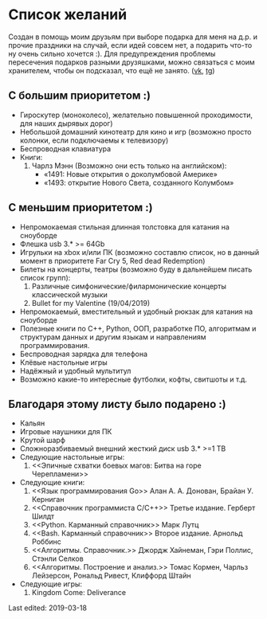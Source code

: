 # Список желаний

Создан в помощь моим друзьям при выборе подарка для меня на д.р. и прочие праздники на случай, если идей совсем нет, а подарить что-то ну очень сильно хочется :). Для предупреждения проблемы пересечения подарков разными друзяшками, можно связаться с моим хранителем, чтобы он подсказал, что ещё не занято. ([vk](https://vk.com/rm_bk), [tg](https://t.me/rm_bk))

## С большим приоритетом :)

* Гироскутер (моноколесо), желательно повышенной проходимости, для наших дырявых дорог)
* Небольшой домашний кинотеатр для кино и игр (возможно просто колонки, если подключаемы к телевизору)
* Беспроводная клавиатура
* Книги: 
    1. Чарлз Мэнн (Возможно они есть только на английском):
        * «1491: Новые открытия о доколумбовой Америке»
        * «1493: открытие Нового Света, созданного Колумбом»

## С меньшим приоритетом :)

* Непромокаемая стильная длинная толстовка для катания на сноуборде
* Флешка usb 3.* >= 64Gb
* Игрульки на xbox и/или ПК (возможно составлю список, но в данный момент в приоритете Far Cry 5, Red dead Redemption)
* Билеты на концерты, театры (возможно буду в дальнейшем писать список групп):
    1. Различные симфонические/филармонические концерты классической музыки
    2. Bullet for my Valentine (19/04/2019)
* Непромокаемый, вместительный и удобный рюкзак для катания на сноуборде
* Полезные книги по C++, Python, ООП, разработке ПО, алгоритмам и структурам данных и другим языкам и направлениям программирования.
* Беспроводная зарядка для телефона
* Клёвые настольные игры
* Надёжный и удобный мультитул
* Возможно какие-то интересные футболки, кофты, свитшоты и т.д.

## Благодаря этому листу было подарено :)
* Кальян
* Игровые наушники для ПК
* Крутой шарф
* Сложноразбиваемый внешний жесткий диск usb 3.* >=1 TB
* Следующие настольные игры: 
    1. <<Эпичные схватки боевых магов: Битва на горе Черепламени>>
* Следующие книги: 
    1. <<Язык программирования Go>> Алан А. А. Донован, Брайан У. Керниган
    2. <<Справочник программиста C/C++>> Третье издание. Герберт Шилдт
    3. <<Python. Карманный справочник>> Марк Лутц
    4. <<Bash. Карманный справочник>> Второе издание. Арнольд Роббинс
    5. <<Алгоритмы. Справочник.>> Джордж Хайнеман, Гэри Поллис, Стэнли Селков
    6. <<Алгоритмы. Построение и анализ.>> Томас Кормен, Чарльз Лейзерсон, Рональд Ривест, Клиффорд Штайн
* Следующие игры:
    1. Kingdom Come: Deliverance


Last edited: 2019-03-18
